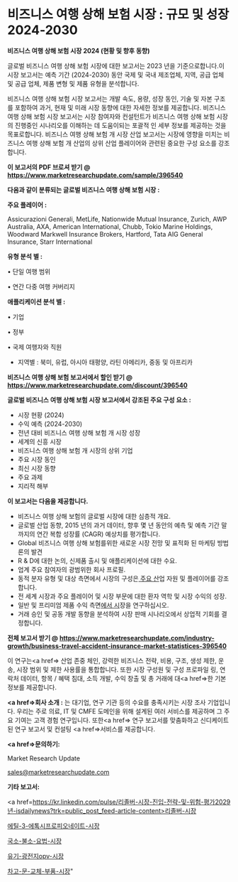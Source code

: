 # 비즈니스 여행 상해 보험 시장 : 규모 및 성장 2024-2030

<strong>비즈니스 여행 상해 보험 시장 2024 (현황 및 향후 동향)</strong>

글로벌 비즈니스 여행 상해 보험 시장에 대한 보고서는 2023 년을 기준으로합니다.이 시장 보고서는 예측 기간 (2024-2030) 동안 국제 및 국내 제조업체, 지역, 공급 업체 및 공급 업체, 제품 변형 및 제품 유형을 분석합니다.

비즈니스 여행 상해 보험 시장 보고서는 개발 속도, 용량, 성장 동인, 기술 및 자본 구조를 포함하여 과거, 현재 및 미래 시장 동향에 대한 자세한 정보를 제공합니다. 비즈니스 여행 상해 보험 시장 보고서는 시장 참여자와 컨설턴트가 비즈니스 여행 상해 보험 시장의 진행중인 시나리오를 이해하는 데 도움이되는 포괄적 인 세부 정보를 제공하는 것을 목표로합니다. 비즈니스 여행 상해 보험 개 시장 산업 보고서는 시장에 영향을 미치는 비즈니스 여행 상해 보험 개 산업의 상위 산업 플레이어와 관련된 중요한 구성 요소를 강조합니다.



<strong>이 보고서의 PDF 브로셔 받기 @ <a href=https://www.marketresearchupdate.com/sample/396540>https://www.marketresearchupdate.com/sample/396540</a></strong>



<strong>다음과 같이 분류되는 글로벌 비즈니스 여행 상해 보험 시장 :</strong>



<strong>주요 플레이어 :</strong>

Assicurazioni Generali, MetLife, Nationwide Mutual Insurance, Zurich, AWP Australia, AXA, American International, Chubb, Tokio Marine Holdings, Woodward Markwell Insurance Brokers, Hartford, Tata AIG General Insurance, Starr International



<strong>유형 분석 별 :</strong>

• 단일 여행 범위

• 연간 다중 여행 커버리지



<strong>애플리케이션 분석 별 :</strong>

• 기업

• 정부

• 국제 여행자와 직원

<ul>
  <li>지역별 : 북미, 유럽, 아시아 태평양, 라틴 아메리카, 중동 및 아프리카</li>
</ul>


<strong>비즈니스 여행 상해 보험 보고서에서 할인 받기 @ <a href=https://www.marketresearchupdate.com/discount/396540>https://www.marketresearchupdate.com/discount/396540</a></strong>



<strong>글로벌 비즈니스 여행 상해 보험 시장 보고서에서 강조된 주요 구성 요소 :</strong>
<ul>
  <li>시장 현황 (2024)</li>
  <li>수익 예측 (2024-2030)</li>
  <li>전년 대비 비즈니스 여행 상해 보험 개 시장 성장</li>
  <li>세계의 신흥 시장</li>
  <li>비즈니스 여행 상해 보험 개 시장의 상위 기업</li>
  <li>주요 시장 동인</li>
  <li>최신 시장 동향</li>
  <li>주요 과제</li>
  <li>지리적 해부</li>
</ul>


<strong>이 보고서는 다음을 제공합니다.</strong>
<ul>
  <li>비즈니스 여행 상해 보험의 글로벌 시장에 대한 심층적 개요.</li>
  <li>글로벌 산업 동향, 2015 년의 과거 데이터, 향후 몇 년 동안의 예측 및 예측 기간 말까지의 연간 복합 성장률 (CAGR) 예상치를 평가합니다.</li>
  <li>Global 비즈니스 여행 상해 보험를위한 새로운 시장 전망 및 표적화 된 마케팅 방법론의 발견</li>
  <li>R &amp; D에 대한 논의, 신제품 출시 및 애플리케이션에 대한 수요.</li>
  <li>업계 주요 참여자의 광범위한 회사 프로필.</li>
  <li>동적 분자 유형 및 대상 측면에서 시장의 구성은<a href=> 주요 산</a>업 자원 및 플레이어를 강조합니다.</li>
  <li>전 세계 시장과 주요 플레이어 및 시장 부문에 대한 환자 역학 및 시장 수익의 성장.</li>
  <li>일반 및 프리미엄 제품 수익 측면<a href=>에서 시</a>장을 연구하십시오.</li>
  <li>거래 승인 및 공동 개발 동향을 분석하여 시장 판매 시나리오에서 상업적 기회를 결정합니다.</li>
</ul>



<strong>전체 보고서 받기 @ <a href=https://www.marketresearchupdate.com/industry-growth/business-travel-accident-insurance-market-statistices-396540>https://www.marketresearchupdate.com/industry-growth/business-travel-accident-insurance-market-statistices-396540</a></strong>

이 연구는<a href=> 산업 존중</a> 체인, 강력한 비즈니스 전략, 비용, 구조, 생성 제한, 운송, 시장 범위 및 제한 사용률을 통합합니다. 또한 시장 구성원 및 구성 프로파일 링, 연락처 데이터, 항목 / 혜택 침대, 소득 개발, 수익 창출 및 총 거래에 대<a href=>한 기본 </a>정보를 제공합니다.



<strong><a href=>회사 소</a>개 :</strong>
는 대기업, 연구 기관 등의 수요를 충족시키는 시장 조사 기업입니다. 우리는 주로 의료, IT 및 CMFE 도메인을 위해 설계된 여러 서비스를 제공하며 그 주요 기여는 고객 경험 연구입니다. 또한<a href=> 연구 보</a>고서를 맞춤화하고 신디케이트 된 연구 보고서 및 컨설팅 <a href=>서비스</a>를 제공합니다.



<strong><a href=>문의하기:</a></strong>

Market Research Update

sales@marketresearchupdate.com



<strong>기타 보고서:</strong>

<a href=https://kr.linkedin.com/pulse/리졸버-시장-진입-전략-및-위험-평가2029년-isdailynews?trk=public_post_feed-article-content>리졸버-시장</a>

<a href=https://www.linkedin.com/pulse/에틸-3-에톡시프로피오네이트-시장-세분화-연구-및-목표-고객2029년-78hrf/>에틸-3-에톡시프로피오네이트-시장</a>

<a href=https://www.linkedin.com/pulse/국소-불소-요법-시장-진입-전략-및-위험-평가2029년-isdailynews-e72zf/>국소-불소-요법-시장</a>

<a href=https://www.linkedin.com/pulse/유기-광전지opv-시장-동향-및-성장-전망-consumer-connection-compendium-ana-3eupf/>유기-광전지opv-시장</a>

<a href=https://www.linkedin.com/pulse/차고-문-교체-부품-시장-세분화-연구-및-목표-고객2030년-data-dive-diaries-24-analysis-yxuxc/>차고-문-교체-부품-시장</a>"
